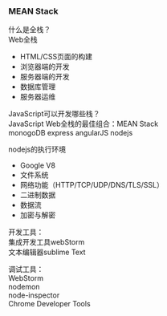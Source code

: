 ### MEAN Stack
什么是全栈？<br>
Web全栈<br>
* HTML/CSS页面的构建
* 浏览器端的开发
* 服务器端的开发
* 数据库管理
* 服务器运维

JavaScript可以开发哪些栈？<br>
JavaScript Web全栈的最佳组合：MEAN Stack<br>
monogoDB express angularJS nodejs

nodejs的执行环境<br>
* Google V8
* 文件系统
* 网络功能（HTTP/TCP/UDP/DNS/TLS/SSL）
* 二进制数据
* 数据流
* 加密与解密

开发工具：<br>
集成开发工具webStorm<br>
文本编辑器sublime Text

调试工具：<br>
WebStorm<br>
nodemon<br>
node-inspector<br>
Chrome Developer Tools